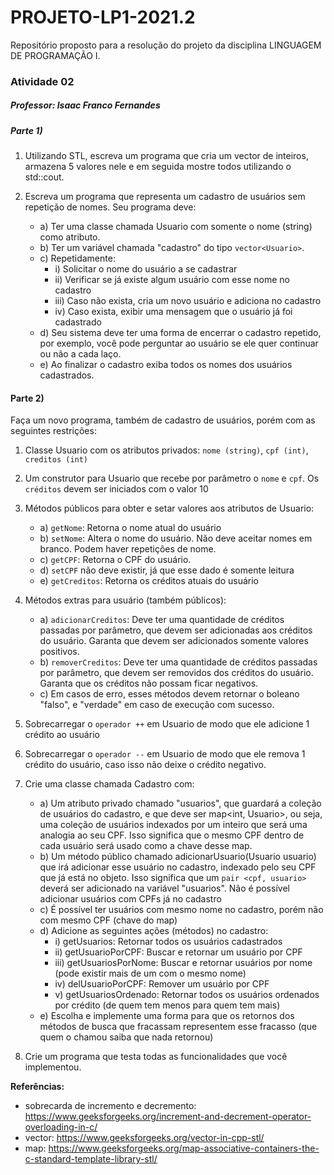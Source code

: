 # PROJETO-LP1-2021.2
Repositório proposto para a resolução do projeto da disciplina LINGUAGEM DE PROGRAMAÇÃO I.

### Atividade 02
##### Professor: Isaac Franco Fernandes

##### Parte 1)
1) Utilizando STL, escreva um programa que cria um vector de inteiros, armazena 5
valores nele e em seguida mostre todos utilizando o std::cout.
2. Escreva um programa que representa um cadastro de usuários sem repetição de nomes. Seu programa deve:

    - a) Ter uma classe chamada Usuario com somente o nome (string) como atributo.
    - b) Ter um variável chamada "cadastro" do tipo ```vector<Usuario>```.
    - c) Repetidamente:
      - i) Solicitar o nome do usuário a se cadastrar
      - ii) Verificar se já existe algum usuário com esse nome no cadastro
      - iii) Caso não exista, cria um novo usuário e adiciona no cadastro
      - iv) Caso exista, exibir uma mensagem que o usuário já foi cadastrado
    - d) Seu sistema deve ter uma forma de encerrar o cadastro repetido, por exemplo, você pode perguntar ao usuário se ele quer continuar ou não a cada laço.
    - e) Ao finalizar o cadastro exiba todos os nomes dos usuários cadastrados.

#### Parte 2)
Faça um novo programa, também de cadastro de usuários, porém com as seguintes
restrições:
1) Classe Usuario com os atributos privados: ```nome (string)```, ```cpf (int)```, ```creditos (int)```
2) Um construtor para Usuario que recebe por parâmetro o ```nome``` e ```cpf```. Os ```créditos``` devem ser iniciados com o valor 10
3) Métodos públicos para obter e setar valores aos atributos de Usuario:

    - a) ```getNome```: Retorna o nome atual do usuário
    - b) ```setNome```: Altera o nome do usuário. Não deve aceitar nomes em branco. Podem haver repetições de nome.
    - c) ```getCPF```: Retorna o CPF do usuário.
    - d) ```setCPF``` não deve existir, já que esse dado é somente leitura
    - e) ```getCreditos```: Retorna os créditos atuais do usuário
    
4) Métodos extras para usuário (também públicos):
    - a) ```adicionarCreditos```: Deve ter uma quantidade de créditos passadas por parâmetro, que devem ser adicionadas aos créditos do usuário. Garanta que devem ser adicionados somente valores positivos.
    - b) ```removerCreditos```: Deve ter uma quantidade de créditos passadas por parâmetro, que devem ser removidos dos créditos do usuário. Garanta que os créditos não possam ficar negativos.
    - c) Em casos de erro, esses métodos devem retornar o boleano "falso", e "verdade" em caso de execução com sucesso.

5) Sobrecarregar o ```operador ++``` em Usuario de modo que ele adicione 1 crédito ao usuário
6) Sobrecarregar o ```operador --``` em Usuario de modo que ele remova 1 crédito do usuário, caso isso não deixe o crédito negativo.
7) Crie uma classe chamada Cadastro com:
    - a) Um atributo privado chamado "usuarios", que guardará a coleção de usuários do cadastro, e que deve ser map<int, Usuario>, ou seja, uma coleção de usuários indexados por um inteiro que será uma analogia ao seu CPF. Isso significa que o mesmo CPF dentro de cada usuário será usado como a chave desse map.
    - b) Um método público chamado adicionarUsuario(Usuario usuario) que irá adicionar esse usuário no cadastro, indexado pelo seu CPF que já está no objeto. Isso significa que um ```pair <cpf, usuario>``` deverá ser adicionado na variável "usuarios". Não é possível adicionar usuários com CPFs já no cadastro
    - c) É possível ter usuários com mesmo nome no cadastro, porém não com mesmo CPF (chave do map)
    - d) Adicione as seguintes ações (métodos) no cadastro:
      - i) getUsuarios: Retornar todos os usuários cadastrados
      - ii) getUsuarioPorCPF: Buscar e retornar um usuário por CPF
      - iii) getUsuariosPorNome: Buscar e retornar usuários por nome (pode existir mais de um com o mesmo nome)
      - iv) delUsuarioPorCPF: Remover um usuário por CPF
      - v) getUsuariosOrdenado: Retornar todos os usuários ordenados por crédito (de quem tem menos para quem tem mais)
    - e) Escolha e implemente uma forma para que os retornos dos métodos de busca que fracassam representem esse fracasso (que quem o chamou saiba que nada retornou)
   
8) Crie um programa que testa todas as funcionalidades que você implementou.

**Referências:**
* sobrecarda de incremento e decremento: https://www.geeksforgeeks.org/increment-and-decrement-operator-overloading-in-c/
* vector: https://www.geeksforgeeks.org/vector-in-cpp-stl/
* map: https://www.geeksforgeeks.org/map-associative-containers-the-c-standard-template-library-stl/
